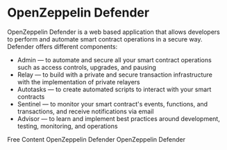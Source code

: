 # OpenZeppelin Defender

OpenZeppelin Defender is a web based application that allows developers to perform and automate smart contract operations in a secure way. Defender offers different components:

- Admin — to automate and secure all your smart contract operations such as access controls, upgrades, and pausing
- Relay — to build with a private and secure transaction infrastructure with the implementation of private relayers
- Autotasks — to create automated scripts to interact with your smart contracts
- Sentinel — to monitor your smart contract's events, functions, and transactions, and receive notifications via email
- Advisor — to learn and implement best practices around development, testing, monitoring, and operations

<ResourceGroupTitle>Free Content</ResourceGroupTitle>
<BadgeLink badgeText='Read' colorScheme='yellow' href='https://docs.moonbeam.network/builders/build/eth-api/dev-env/openzeppelin/defender/'>OpenZeppelin Defender</BadgeLink>
<BadgeLink badgeText='Read' colorScheme='yellow' href='https://www.openzeppelin.com/defender'>OpenZeppelin Defender</BadgeLink>